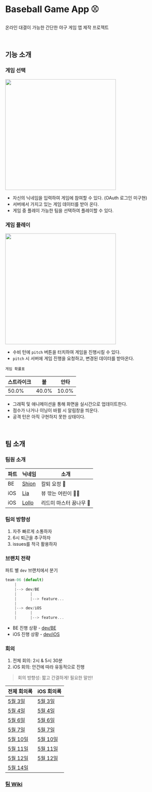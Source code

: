 # Baseball Game App ⚾️

온라인 대결이 가능한 간단한 야구 게임 앱 제작 프로젝트

<br>

## 기능 소개

### 게임 선택
<img src="https://user-images.githubusercontent.com/72188416/118230130-1a24a480-b4c8-11eb-9ae2-3b841958bdf0.gif" width="350">

- 자신의 닉네임을 입력하여 게임에 참여할 수 있다. (OAuth 로그인 미구현)
- 서버에서 가지고 있는 게임 데이터를 받아 온다.
- 게임 중 플레이 가능한 팀을 선택하여 플레이할 수 있다.


### 게임 플레이
<img src="https://user-images.githubusercontent.com/72188416/118229864-b4d0b380-b4c7-11eb-85cf-cd9eb96001c5.gif" width="350">

- 수비 턴에 `pitch` 버튼을 터치하여 게임을 진행시킬 수 있다.
- `pitch` 시 서버에 게임 진행을 요청하고, 변경된 데이터를 받아온다.

`게임 확률표`

|스트라이크|볼|안타|
|-------|--|---|
|50.0%|40.0%|10.0%|

- 그래픽 및 애니메이션을 통해 화면을 실시간으로 업데이트한다. 
- 점수가 나거나 이닝이 바뀔 시 알림창을 띄운다.
- 공격 턴은 아직 구현하지 못한 상태이다. 


<br>


## 팀 소개

### 팀원 소개


| 파트 | 닉네임                               | 소개                   |
| ---- | ------------------------------------ | ---------------------- |
| BE   | [Shion](https://github.com/ehdrhelr) | 칼퇴 요정 🧚            |
| iOS  | [Lia](https://github.com/Lia316)     | 뷰 깎는 어린이 👶🏻      |
| iOS  | [Lollo](https://github.com/eeeesong) | 리드미 마스터 꿈나무 🌳 |


### 팀의 방향성

1. 자주 빠르게 소통하자
2. 6시 퇴근을 추구하자
3. issues를 적극 활용하자



### 브랜치 전략

파트 별 `dev` 브랜치에서 분기

```javascript
team-06 (default)
    |
    |--> dev/BE
    |      |
    |      |--> feature...
    |
    |--> dev/iOS
    |      |
    |      |--> feature...
```

- BE 진행 상황 - [dev/BE](https://github.com/ehdrhelr/baseball/tree/dev/BE)
- iOS 진행 상황 - [dev/iOS](https://github.com/ehdrhelr/baseball/tree/dev/iOS)


### 회의

1. 전체 회의: 2시 & 5시 30분
2. iOS 회의: 안건에 따라 유동적으로 진행

> 회의 방향성: 짧고 간결하게! 필요한 말만!


전체 회의록 | iOS 회의록
-- | --
[5월 3일](https://github.com/ehdrhelr/baseball/wiki/5월-3일-전체-회의록) | [5월 3일](https://github.com/ehdrhelr/baseball/wiki/5월-3일-iOS-회의록)
[5월 4일](https://github.com/ehdrhelr/baseball/wiki/5월-4일-전체-회의록) | [5월 4일](https://github.com/ehdrhelr/baseball/wiki/5월-4일-iOS-회의)
[5월 6일](https://github.com/ehdrhelr/baseball/wiki/5월-6일-전체-회의)| [5월 6일](https://github.com/ehdrhelr/baseball/wiki/5월-6일-iOS-회의)
[5월 7일](https://github.com/ehdrhelr/baseball/wiki/5월-7일-전체-회의록) | [5월 7일](https://github.com/ehdrhelr/baseball/wiki/5월-7일-iOS-회의록)
[5월 10일](https://github.com/ehdrhelr/baseball/wiki/5월-10일-전체-회의) | [5월 10일](https://github.com/ehdrhelr/baseball/wiki/5월-10일-iOS-회의록)
[5월 11일](https://github.com/ehdrhelr/baseball/wiki/5월-11일-전체-회의록)| [5월 11일](https://github.com/ehdrhelr/baseball/wiki/5월-11일-iOS-회의록) 
[5월 12일](https://github.com/ehdrhelr/baseball/wiki/5월-12일-전체-회의록)| [5월 12일](https://github.com/ehdrhelr/baseball/wiki/5월-12일-iOS-회의록)
[5월 14일](https://github.com/ehdrhelr/baseball/wiki/5월-14일-전체-회의록)||


### [팀 Wiki](https://github.com/ehdrhelr/baseball/wiki)
